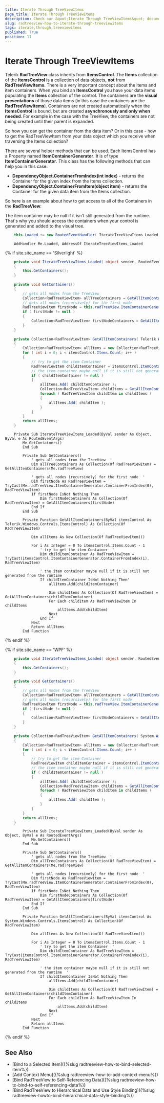 ```yaml
---
title: Iterate Through TreeViewItems
page_title: Iterate Through TreeViewItems
description: Check our &quot;Iterate Through TreeViewItems&quot; documentation article for the RadTreeView {{ site.framework_name }} control.
slug: radtreeview-how-to-iterate-through-treeviewitems
tags: iterate,through,treeviewitems
published: True
position: 11
---
```


# Iterate Through TreeViewItems

Telerik __RadTreeView__ class inherits from __ItemsControl__. The __Items__ collection of the __ItemsControl__ is a collection of data objects, __not__ from __RadTreeViewItems__. There is a very important concept about the items and item containers. When you bind an __ItemsControl__ you have your data items populating the __Items__ collection of the control. The containers are the __visual presentations__ of those data items (in this case the containers are the __RadTreeViewItems__). Containers are not created automatically when the __ItemsControl__ is bound, but are created __asynchronously and only when needed__. For example in the case with the TreeView, the containers are not being created until their parent is expanded.

So how you can get the container from the data item? Or in this case - how to get the RadTreeViewItem from your data object which you receive when traversing the Items collection?

There are several helper methods that can be used. Each ItemsControl has a Property named __ItemContainerGenerator__. It is of type __ItemContainerGenerator__. This class has the following methods that can help you in this case:		

* __DependencyObject.ContainerFromIndex(int index)__ - returns the Container for the given index from the Items collection.
* __DependencyObject.ContainerFromItem(object item)__ -  returns the Container for the given data item from the Items collection.

So here is an example about how to get access to all of the Containers in the __RadTreeView__:

The item container may be null if it isn't still generated from the runtime. That's why you should access the containers when your control is generated and added to the visual tree. 



```C#
	this.Loaded += new RoutedEventHandler( IterateTreeViewItems_Loaded );
```
```VB.NET
	AddHandler Me.Loaded, AddressOf IterateTreeViewItems_Loaded
```

{% if site.site_name == 'Silverlight' %}



```C#
	private void IterateTreeViewItems_Loaded( object sender, RoutedEventArgs e )
	{
	    this.GetContainers();
	}
	
	private void GetContainers()
	{
	    // gets all nodes from the TreeView  
	    Collection<RadTreeViewItem> allTreeContainers = GetAllItemContainers( this.radTreeView );
	    // gets all nodes (recursively) for the first node  
	    RadTreeViewItem firstNode = this.radTreeView.ItemContainerGenerator.ContainerFromIndex( 0 ) as RadTreeViewItem;
	    if ( firstNode != null )
	    {
	        Collection<RadTreeViewItem> firstNodeContainers = GetAllItemContainers( firstNode );
	    }
	}
	
	private Collection<RadTreeViewItem> GetAllItemContainers( Telerik.Windows.Controls.ItemsControl itemsControl )
	{
	    Collection<RadTreeViewItem> allItems = new Collection<RadTreeViewItem>();
	    for ( int i = 0; i < itemsControl.Items.Count; i++ )
	    {
	        // try to get the item Container  
	        RadTreeViewItem childItemContainer = itemsControl.ItemContainerGenerator.ContainerFromIndex( i ) as RadTreeViewItem;
	        // the item container maybe null if it is still not generated from the runtime  
	        if ( childItemContainer != null )
	        {
	            allItems.Add( childItemContainer );
	            Collection<RadTreeViewItem> childItems = GetAllItemContainers( childItemContainer );
	            foreach ( RadTreeViewItem childItem in childItems )
	            {
	                allItems.Add( childItem );
	            }
	        }
	    }
	    return allItems;
	}
```
```VB.NET
	Private Sub IterateTreeViewItems_Loaded(ByVal sender As Object, ByVal e As RoutedEventArgs)
	    Me.GetContainers()
		End Sub
	
		Private Sub GetContainers()
			' gets all nodes from the TreeView  '
			Dim allTreeContainers As Collection(Of RadTreeViewItem) = GetAllItemContainers(Me.radTreeView)
	
			' gets all nodes (recursively) for the first node  '
			Dim firstNode As RadTreeViewItem = TryCast(Me.radTreeView.ItemContainerGenerator.ContainerFromIndex(0), RadTreeViewItem)
			If firstNode IsNot Nothing Then
				Dim firstNodeContainers As Collection(Of RadTreeViewItem) = GetAllItemContainers(firstNode)
			End If
		End Sub
	
		Private Function GetAllItemContainers(ByVal itemsControl As Telerik.Windows.Controls.ItemsControl) As Collection(Of RadTreeViewItem)
	
			Dim allItems As New Collection(Of RadTreeViewItem)()
	
			For i As Integer = 0 To itemsControl.Items.Count - 1
				' try to get the item Container  '
				Dim childItemContainer As RadTreeViewItem = TryCast(itemsControl.ItemContainerGenerator.ContainerFromIndex(i), RadTreeViewItem)
	
				' the item container maybe null if it is still not generated from the runtime  
				If childItemContainer IsNot Nothing Then'
					allItems.Add(childItemContainer)
	
					Dim childItems As Collection(Of RadTreeViewItem) = GetAllItemContainers(childItemContainer)
					For Each childItem As RadTreeViewItem In childItems
						allItems.Add(childItem)
					Next
				End If
			Next
			Return allItems
		End Function
```

{% endif %}

{% if site.site_name == 'WPF' %}



```C#
	private void IterateTreeViewItems_Loaded( object sender, RoutedEventArgs e )
	{
	    this.GetContainers();
	}
	
	private void GetContainers()
	{
	    // gets all nodes from the TreeView  
	    Collection<RadTreeViewItem> allTreeContainers = GetAllItemContainers( this.radTreeView );
	    // gets all nodes (recursively) for the first node  
	    RadTreeViewItem firstNode = this.radTreeView.ItemContainerGenerator.ContainerFromIndex( 0 ) as RadTreeViewItem;
	    if ( firstNode != null )
	    {
	        Collection<RadTreeViewItem> firstNodeContainers = GetAllItemContainers( firstNode );
	    }
	}
	
	private Collection<RadTreeViewItem> GetAllItemContainers( System.Windows.Controls.ItemsControl itemsControl )
	{
	    Collection<RadTreeViewItem> allItems = new Collection<RadTreeViewItem>();
	    for ( int i = 0; i < itemsControl.Items.Count; i++ )
	    {
	        // try to get the item Container  
	        RadTreeViewItem childItemContainer = itemsControl.ItemContainerGenerator.ContainerFromIndex( i ) as RadTreeViewItem;
	        // the item container maybe null if it is still not generated from the runtime  
	        if ( childItemContainer != null )
	        {
	            allItems.Add( childItemContainer );
	            Collection<RadTreeViewItem> childItems = GetAllItemContainers( childItemContainer );
	            foreach ( RadTreeViewItem childItem in childItems )
	            {
	                allItems.Add( childItem );
	            }
	        }
	    }
	    return allItems;
	}
```
```VB.NET
		Private Sub IterateTreeViewItems_Loaded(ByVal sender As Object, ByVal e As RoutedEventArgs)
			Me.GetContainers()
		End Sub
	
		Private Sub GetContainers()
			' gets all nodes from the TreeView  '
			Dim allTreeContainers As Collection(Of RadTreeViewItem) = GetAllItemContainers(Me.radTreeView)
	
			' gets all nodes (recursively) for the first node  '
			Dim firstNode As RadTreeViewItem = TryCast(Me.radTreeView.ItemContainerGenerator.ContainerFromIndex(0), RadTreeViewItem)
			If firstNode IsNot Nothing Then
				Dim firstNodeContainers As Collection(Of RadTreeViewItem) = GetAllItemContainers(firstNode)
			End If
		End Sub
	
		Private Function GetAllItemContainers(ByVal itemsControl As System.Windows.Controls.ItemsControl) As Collection(Of RadTreeViewItem)
	
			Dim allItems As New Collection(Of RadTreeViewItem)()
	
			For i As Integer = 0 To itemsControl.Items.Count - 1
				' try to get the item Container  '
				Dim childItemContainer As RadTreeViewItem = TryCast(itemsControl.ItemContainerGenerator.ContainerFromIndex(i), RadTreeViewItem)
	
				' the item container maybe null if it is still not generated from the runtime  '
				If childItemContainer IsNot Nothing Then
					allItems.Add(childItemContainer)
	
					Dim childItems As Collection(Of RadTreeViewItem) = GetAllItemContainers(childItemContainer)
					For Each childItem As RadTreeViewItem In childItems
						allItems.Add(childItem)
					Next
				End If
			Next
			Return allItems
		End Function
```

{% endif %}

## See Also
 * [Bind to a Selected Item]({%slug radtreeview-how-to-bind-selected-item%})
 * [Add Context Menu]({%slug radtreeview-how-to-add-context-menu%})
 * [Bind RadTreeView to Self-Referencing Data]({%slug radtreeview-how-to-bind-to-self-referencing-data%})
 * [Bind RadTreeView to Hierarchical Data and Use Style Binding]({%slug radtreeview-howto-bind-hierarchical-data-style-binding%})